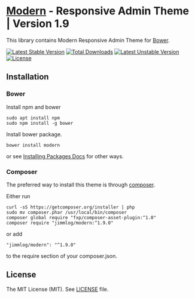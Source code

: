 # [Modern](http://steelcoders.com/modern/) - Responsive Admin Theme | Version 1.9

This library contains Modern Responsive Admin Theme for [Bower](https://bower.io/).


[![Latest Stable Version](https://poser.pugx.org/jimmlog/modern/v/stable)](https://packagist.org/packages/jimmlog/modern)
[![Total Downloads](https://poser.pugx.org/jimmlog/modern/downloads)](https://packagist.org/packages/jimmlog/modern)
[![Latest Unstable Version](https://poser.pugx.org/jimmlog/modern/v/unstable)](https://packagist.org/packages/jimmlog/modern)
[![License](https://poser.pugx.org/jimmlog/modern/license)](https://packagist.org/packages/jimmlog/modern)

## Installation 


### Bower

Install npm and bower
```
sudo apt install npm
sudo npm install -g bower
```

Install bower package.
```
bower install modern
```
or see [Installing Packages Docs](http://blog.teamtreehouse.com/getting-started-bower#installingpackages) for other ways.

### Composer

The preferred way to install this theme is through [composer](http://getcomposer.org/download/).

Either run

```
curl -sS https://getcomposer.org/installer | php
sudo mv composer.phar /usr/local/bin/composer
composer global require "fxp/composer-asset-plugin:^1.0"
composer require "jimmlog/modern:^1.9.0"
```

or add

```
"jimmlog/modern": "^1.9.0"
```

to the require section of your composer.json.



## License

The MIT License (MIT). See [LICENSE](LICENSE) file.

